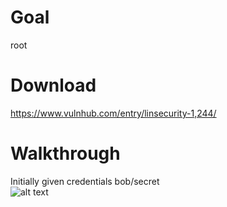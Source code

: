 # Goal #
root

# Download #
https://www.vulnhub.com/entry/linsecurity-1,244/

# Walkthrough #
Initially given credentials bob/secret
<br>![alt text](https://github.com/bzyo/vulnhub/blob/master/2018/Lin.Security_1/imgs/linsecurity001.png)
